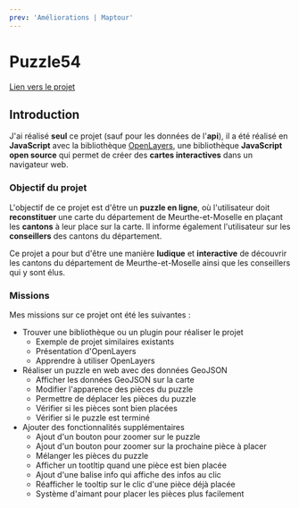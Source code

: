 ```yaml
---
prev: 'Améliorations | Maptour'
---
```


# Puzzle54

<script setup>
import CustomContainer from '/components/CustomContainer.vue'
</script>

<custom-container type="info">
<p><a target="_blank" href="https://webcarto.infogeo54.fr/index.php/view/map?repository=public&project=puzzle_cd54">Lien vers le projet</a></p>
</custom-container>

## Introduction

J'ai réalisé **seul** ce projet (sauf pour les données de l'**api**), il a été réalisé en **JavaScript** avec la bibliothèque [OpenLayers](https://openlayers.org/),
une bibliothèque **JavaScript open source** qui permet de créer des **cartes interactives** dans un navigateur web.

### Objectif du projet

L'objectif de ce projet est d'être un **puzzle en ligne**, où l'utilisateur doit **reconstituer** une carte du département de Meurthe-et-Moselle en plaçant les **cantons** à leur place sur la carte.
Il informe également l'utilisateur sur les **conseillers** des cantons du département.

Ce projet a pour but d'être une manière **ludique** et **interactive** de découvrir les cantons du département de Meurthe-et-Moselle ainsi que les conseillers qui y sont élus.

### Missions

Mes missions sur ce projet ont été les suivantes :
- Trouver une bibliothèque ou un plugin pour réaliser le projet
    - Exemple de projet similaires existants
    - Présentation d'OpenLayers
    - Apprendre à utiliser OpenLayers
- Réaliser un puzzle en web avec des données GeoJSON
    - Afficher les données GeoJSON sur la carte
    - Modifier l'apparence des pièces du puzzle
    - Permettre de déplacer les pièces du puzzle
    - Vérifier si les pièces sont bien placées
    - Vérifier si le puzzle est terminé
- Ajouter des fonctionnalités supplémentaires
    - Ajout d'un bouton pour zoomer sur le puzzle
    - Ajout d'un bouton pour zoomer sur la prochaine pièce à placer
    - Mélanger les pièces du puzzle
    - Afficher un tootltip quand une pièce est bien placée
    - Ajout d'une balise info qui affiche des infos au clic
    - Réafficher le tooltip sur le clic d'une pièce déjà placée
    - Système d'aimant pour placer les pièces plus facilement